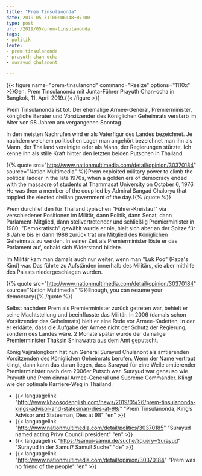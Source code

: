 ```yaml
---
title: "Prem Tinsulanonda"
date: 2019-05-31T00:06:48+07:00
type: post
url: /2019/05/prem-tinsulanonda
tags:
- politik
leute:
- prem tinsulanonda
- prayuth chan-ocha
- surayud chulanont

---
```


{{< figure name="prem-tinsulanond" command="Resize" options="1110x" >}}Gen. Prem Tinsulanonda mit Junta-F&uuml;hrer Prayuth Chan-ocha in Bangkok, 11. April 2019.{{< /figure >}}

Prem Tinsulanonda ist tot. Der ehemalige Armee-General, Premierminister, k&ouml;nigliche Berater und Vorsitzender des K&ouml;niglichen Geheimrats verstarb im Alter von 98 Jahren am vergangenen Sonntag. 

In den meisten Nachrufen wird er als Vaterfigur des Landes bezeichnet. Je nachdem welchem politischen Lager man angeh&ouml;rt bezeichnet man ihn als Mann, der Thailand vereinigte oder als Mann, der Regierungen st&uuml;rzte. Ich kenne ihn als stille Kraft hinter den letzten beiden Putschen in Thailand. 

{{% quote src="http://www.nationmultimedia.com/detail/opinion/30370184" source="Nation Multimedia" %}}Prem exploited military power to climb the political ladder in the late 1970s, when a golden era of democracy ended with the massacre of students at Thammasat University on October 6, 1976. He was then a member of the coup led by Admiral Sangad Chaloryu that toppled the elected civilian government of the day.{{% /quote %}}

Prem durchlief den f&uuml;r Thailand typischen "F&uuml;hrer-Kreislauf" via verschiedener Positionen im Milit&auml;r, dann Politik, dann Senat, dann Parlament-Mitglied, dann stellvertretender und schlie&szlig;lig Premierminister in 1980. "Demokratisch" gew&auml;hlt wurde er nie, hielt sich aber an der Spitze f&uuml;r 8 Jahre bis er dann 1988 zur&uuml;ck trat um Mitglied des K&ouml;niglichen Geheimrats zu werden. In seiner Zeit als Premierminister l&ouml;ste er das Parlament auf, sobald sich Widerstand bildete. 

Im Milit&auml;r kam man damals auch nur weiter, wenn man "Luk Poo" (Papa's Kind) war. Das f&uuml;hrte zu Aufst&auml;nden innerhalb des Milit&auml;rs, die aber mithilfe des Palasts niedergeschlagen wurden. 

{{% quote src="http://www.nationmultimedia.com/detail/opinion/30370184" source="Nation Multimedia" %}}Enough, you can resume your democracy{{% /quote %}}

Selbst nachdem Prem als Premierminister zur&uuml;ck getreten war, behielt er seine Machtstellung und beeinflusste das Milit&auml;r. In 2006 (damals schon Vorsitzender des Geheimrats) hielt er eine Rede vor Armee-Kadetten, in der er erkl&auml;rte, dass die Aufgabe der Armee nicht der Schutz der Regierung, sondern des Landes w&auml;re. 2 Monate sp&auml;ter wurde der damalige Premierminister Thaksin Shinawatra aus dem Amt geputscht.

K&ouml;nig Vajiralongkorn hat nun General Surayud Chulanont als amtierenden Vorsitzenden des K&ouml;niglichen Geheimrats berufen. Wenn der Name vertraut klingt, dann kann das daran liegen, dass Surayud f&uuml;r eine Weile amtierender Premierminister nach dem 2006er Putsch war. Surayud war genauso wie Prayuth und Prem einmal Armee-General und Supreme Commander. Klingt wie der optimale Karriere-Weg in Thailand.

-   {{< languagelink "http://www.khaosodenglish.com/news/2019/05/26/prem-tinsulanonda-kings-advisor-and-statesman-dies-at-98/" "Prem Tinsulanonda, King’s Advisor and Statesman, Dies at 98" "en" >}}
-   {{< languagelink "http://www.nationmultimedia.com/detail/politics/30370185" "Surayud named acting Privy Council president" "en" >}}
-   {{< languagelink "https://samui-samui.de/suche/?query=Surayud" "Surayud in der Samui? Samui! Suche" "de" >}}
-   {{< languagelink "http://www.nationmultimedia.com/detail/opinion/30370184" "Prem was no friend of the people" "en" >}}
